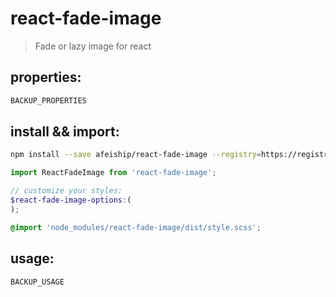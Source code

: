 # react-fade-image
> Fade or lazy image for react

## properties:
```javascript
BACKUP_PROPERTIES
```

## install && import:
```bash
npm install --save afeiship/react-fade-image --registry=https://registry.npm.taobao.org
```

```js
import ReactFadeImage from 'react-fade-image';
```

```scss
// customize your styles:
$react-fade-image-options:(
);

@import 'node_modules/react-fade-image/dist/style.scss';
```


## usage:
```jsx
BACKUP_USAGE
```
